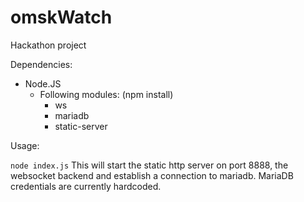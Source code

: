 # omskWatch

Hackathon project

Dependencies: 

- Node.JS
  - Following modules: (npm install)
    - ws
    - mariadb
    - static-server

Usage:

`node index.js` 
This will start the static http server on port 8888, the websocket backend and establish a connection to mariadb. MariaDB credentials are currently hardcoded.
